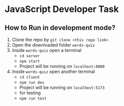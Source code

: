 # JavaScript Developer Task 

## How to Run in development mode?

 1. Clone the repo by `git clone <this repo link>`
 2. Open the downloaded folder `words-quiz` 
 3. Inside `words-quiz` open a terminal 
	- `cd server`
	- `npm start`
    -  Project will be running on `localhost:8000`
 4. Inside `words-quiz` open another terminal 
	- `cd client`
	- `npm run dev`
    -  Project will be running on `localhost:5173`
	-  for testing 
	- `npm run test` 

